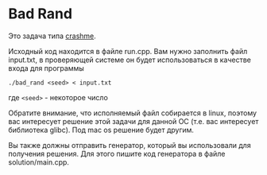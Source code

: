 # Bad Rand

Это задача типа [crashme](../docs/crash_readme.md).

Исходный код находится в файле run.cpp. Вам нужно заполнить файл input.txt,
в проверяющей системе он будет использоваться в качестве входа для программы
```
./bad_rand <seed> < input.txt
```
где `<seed>` - некоторое число

Обратите внимание, что исполняемый файл собирается в linux, поэтому вас интересует решение этой задачи для данной ОС (т.е. вас интересует библиотека glibc).
Под mac os решение будет другим.

Вы также должны отправить генератор, который вы использовали для получения решения. Для этого пишите код генератора в файле solution/main.cpp.
